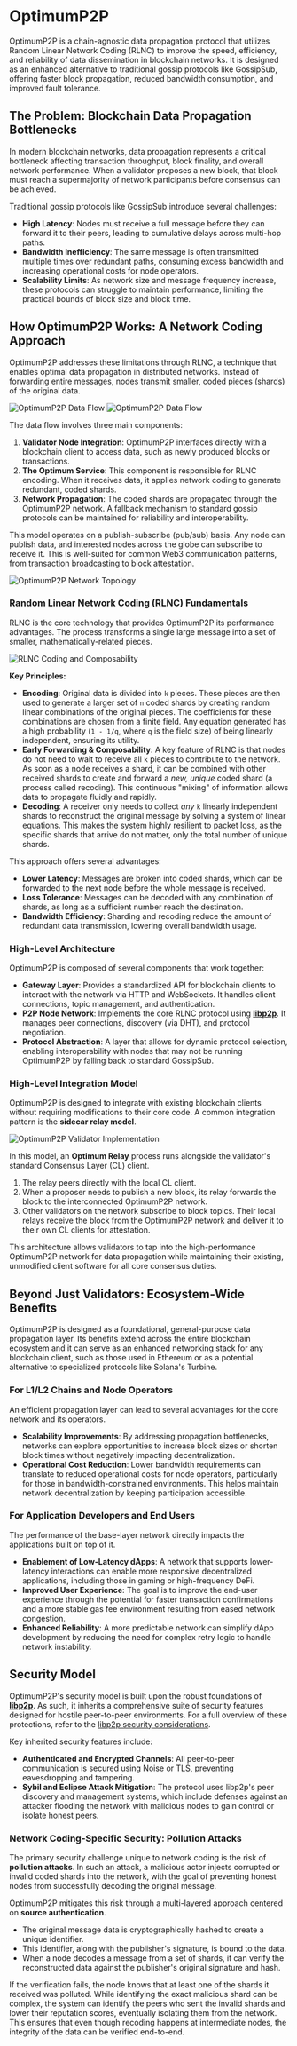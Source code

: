 # OptimumP2P

OptimumP2P is a chain-agnostic data propagation protocol that utilizes Random Linear Network Coding (RLNC) to improve the speed, efficiency, and reliability of data dissemination in blockchain networks. It is designed as an enhanced alternative to traditional gossip protocols like GossipSub, offering faster block propagation, reduced bandwidth consumption, and improved fault tolerance.

## The Problem: Blockchain Data Propagation Bottlenecks

In modern blockchain networks, data propagation represents a critical bottleneck affecting transaction throughput, block finality, and overall network performance. When a validator proposes a new block, that block must reach a supermajority of network participants before consensus can be achieved.

Traditional gossip protocols like GossipSub introduce several challenges:

* **High Latency**: Nodes must receive a full message before they can forward it to their peers, leading to cumulative delays across multi-hop paths.
* **Bandwidth Inefficiency**: The same message is often transmitted multiple times over redundant paths, consuming excess bandwidth and increasing operational costs for node operators.
* **Scalability Limits**: As network size and message frequency increase, these protocols can struggle to maintain performance, limiting the practical bounds of block size and block time.

## How OptimumP2P Works: A Network Coding Approach

OptimumP2P addresses these limitations through RLNC, a technique that enables optimal data propagation in distributed networks. Instead of forwarding entire messages, nodes transmit smaller, coded pieces (shards) of the original data.

<div class="theme-aware-image">
  <img src="/static/img/P2P_data_flow_light.png" alt="OptimumP2P Data Flow" class="light-mode-only">
  <img src="/static/img/P2P_data_flow_dark.png" alt="OptimumP2P Data Flow" class="dark-mode-only">
</div>

The data flow involves three main components:

1.  **Validator Node Integration**: OptimumP2P interfaces directly with a blockchain client to access data, such as newly produced blocks or transactions.
2.  **The Optimum Service**: This component is responsible for RLNC encoding. When it receives data, it applies network coding to generate redundant, coded shards.
3.  **Network Propagation**: The coded shards are propagated through the OptimumP2P network. A fallback mechanism to standard gossip protocols can be maintained for reliability and interoperability.

This model operates on a publish-subscribe (pub/sub) basis. Any node can publish data, and interested nodes across the globe can subscribe to receive it. This is well-suited for common Web3 communication patterns, from transaction broadcasting to block attestation.

![OptimumP2P Network Topology](/static/img/img_1.png)

### Random Linear Network Coding (RLNC) Fundamentals

RLNC is the core technology that provides OptimumP2P its performance advantages. The process transforms a single large message into a set of smaller, mathematically-related pieces.

![RLNC Coding and Composability](/static/img/rlnc.png)

**Key Principles:**

* **Encoding**: Original data is divided into `k` pieces. These pieces are then used to generate a larger set of `n` coded shards by creating random linear combinations of the original pieces. The coefficients for these combinations are chosen from a finite field. Any equation generated has a high probability (`1 - 1/q`, where `q` is the field size) of being linearly independent, ensuring its utility.
* **Early Forwarding & Composability**: A key feature of RLNC is that nodes do not need to wait to receive all `k` pieces to contribute to the network. As soon as a node receives a shard, it can be combined with other received shards to create and forward a *new, unique* coded shard (a process called recoding). This continuous "mixing" of information allows data to propagate fluidly and rapidly.
* **Decoding**: A receiver only needs to collect *any* `k` linearly independent shards to reconstruct the original message by solving a system of linear equations. This makes the system highly resilient to packet loss, as the specific shards that arrive do not matter, only the total number of unique shards.

This approach offers several advantages:

* **Lower Latency**: Messages are broken into coded shards, which can be forwarded to the next node before the whole message is received.
* **Loss Tolerance**: Messages can be decoded with any combination of shards, as long as a sufficient number reach the destination.
* **Bandwidth Efficiency**: Sharding and recoding reduce the amount of redundant data transmission, lowering overall bandwidth usage.

### High-Level Architecture

OptimumP2P is composed of several components that work together:

*   **Gateway Layer**: Provides a standardized API for blockchain clients to interact with the network via HTTP and WebSockets. It handles client connections, topic management, and authentication.
*   **P2P Node Network**: Implements the core RLNC protocol using **[libp2p](https://docs.libp2p.io/)**. It manages peer connections, discovery (via DHT), and protocol negotiation.
*   **Protocol Abstraction**: A layer that allows for dynamic protocol selection, enabling interoperability with nodes that may not be running OptimumP2P by falling back to standard GossipSub.

### High-Level Integration Model

OptimumP2P is designed to integrate with existing blockchain clients without requiring modifications to their core code. A common integration pattern is the **sidecar relay model**.

![OptimumP2P Validator Implementation](/static/img/img_2.png)

In this model, an **Optimum Relay** process runs alongside the validator's standard Consensus Layer (CL) client.

1.  The relay peers directly with the local CL client.
2.  When a proposer needs to publish a new block, its relay forwards the block to the interconnected OptimumP2P network.
3.  Other validators on the network subscribe to block topics. Their local relays receive the block from the OptimumP2P network and deliver it to their own CL clients for attestation.

This architecture allows validators to tap into the high-performance OptimumP2P network for data propagation while maintaining their existing, unmodified client software for all core consensus duties.

## Beyond Just Validators: Ecosystem-Wide Benefits

OptimumP2P is designed as a foundational, general-purpose data propagation layer. Its benefits extend across the entire blockchain ecosystem and it can serve as an enhanced networking stack for any blockchain client, such as those used in Ethereum or as a potential alternative to specialized protocols like Solana's Turbine.

### For L1/L2 Chains and Node Operators

An efficient propagation layer can lead to several advantages for the core network and its operators.

*   **Scalability Improvements**: By addressing propagation bottlenecks, networks can explore opportunities to increase block sizes or shorten block times without negatively impacting decentralization.
*   **Operational Cost Reduction**: Lower bandwidth requirements can translate to reduced operational costs for node operators, particularly for those in bandwidth-constrained environments. This helps maintain network decentralization by keeping participation accessible.

### For Application Developers and End Users

The performance of the base-layer network directly impacts the applications built on top of it.

*   **Enablement of Low-Latency dApps**: A network that supports lower-latency interactions can enable more responsive decentralized applications, including those in gaming or high-frequency DeFi.
*   **Improved User Experience**: The goal is to improve the end-user experience through the potential for faster transaction confirmations and a more stable gas fee environment resulting from eased network congestion.
*   **Enhanced Reliability**: A more predictable network can simplify dApp development by reducing the need for complex retry logic to handle network instability.

## Security Model

OptimumP2P's security model is built upon the robust foundations of **[libp2p](https://docs.libp2p.io/)**. As such, it inherits a comprehensive suite of security features designed for hostile peer-to-peer environments. For a full overview of these protections, refer to the [libp2p security considerations](https://docs.libp2p.io/concepts/security/security-considerations/).

Key inherited security features include:

*   **Authenticated and Encrypted Channels**: All peer-to-peer communication is secured using Noise or TLS, preventing eavesdropping and tampering.
*   **Sybil and Eclipse Attack Mitigation**: The protocol uses libp2p's peer discovery and management systems, which include defenses against an attacker flooding the network with malicious nodes to gain control or isolate honest peers.

### Network Coding-Specific Security: Pollution Attacks

The primary security challenge unique to network coding is the risk of **pollution attacks**. In such an attack, a malicious actor injects corrupted or invalid coded shards into the network, with the goal of preventing honest nodes from successfully decoding the original message.

OptimumP2P mitigates this risk through a multi-layered approach centered on **source authentication**.

*   The original message data is cryptographically hashed to create a unique identifier.
*   This identifier, along with the publisher's signature, is bound to the data.
*   When a node decodes a message from a set of shards, it can verify the reconstructed data against the publisher's original signature and hash.

If the verification fails, the node knows that at least one of the shards it received was polluted. While identifying the exact malicious shard can be complex, the system can identify the peers who sent the invalid shards and lower their reputation scores, eventually isolating them from the network. This ensures that even though recoding happens at intermediate nodes, the integrity of the data can be verified end-to-end.
